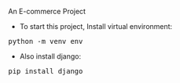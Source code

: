 An E-commerce Project

- To start this project,
Install virtual environment:
 <pre>python -m venv env </pre>
 - Also install django:
 <pre>pip install django</pre>
 
 